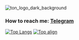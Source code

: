 ![ton_logo_dark_background](https://user-images.githubusercontent.com/42098239/201576868-7c0cea9a-a9ca-452c-ac18-b6cd30ceff0c.svg) 

### How to reach me: [Telegram](https://t.me/delovoyslava) 
 
[![Top Langs](https://github-readme-stats.vercel.app/api/top-langs/?username=delovoyhomie)](https://github.com/anuraghazra/github-readme-stats) [![Top align](https://github-readme-streak-stats.herokuapp.com/?user=delovoyhomie&)](https://github.com/anuraghazra/github-readme-stats) 
 

